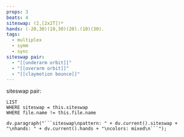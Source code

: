 ```yaml
---
props: 3
beats: 4
siteswap: (2,[2x2T])*
hands: (-20,30)(10,30)(20).(10)(30).
tags:
  - multiplex
  - symm
  - sync
siteswap pair:
  - "[[underarm orbit]]"
  - "[[overarm orbit]]"
  - "[[claymotion bounce]]"
---
```


siteswap pair:
```dataview
LIST
WHERE siteswap = this.siteswap
WHERE file.name != this.file.name
```
```dataviewjs
dv.paragraph("```siteswap\npattern: " + dv.current().siteswap + "\nhands: " + dv.current().hands + "\ncolors: mixed\n```");
```
